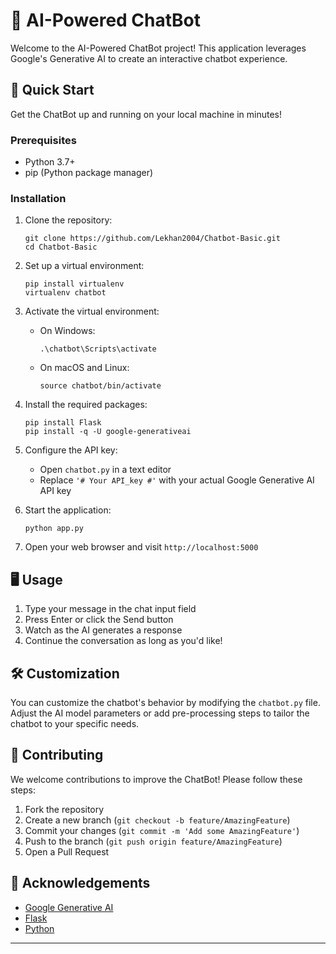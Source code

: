 # 🤖 AI-Powered ChatBot

Welcome to the AI-Powered ChatBot project! This application leverages Google's Generative AI to create an interactive chatbot experience.

## 🚀 Quick Start

Get the ChatBot up and running on your local machine in minutes!

### Prerequisites

- Python 3.7+
- pip (Python package manager)

### Installation

1. Clone the repository:
   ```
   git clone https://github.com/Lekhan2004/Chatbot-Basic.git
   cd Chatbot-Basic
   ```

2. Set up a virtual environment:
   ```
   pip install virtualenv
   virtualenv chatbot
   ```

3. Activate the virtual environment:
   - On Windows:
     ```
     .\chatbot\Scripts\activate
     ```
   - On macOS and Linux:
     ```
     source chatbot/bin/activate
     ```

4. Install the required packages:
   ```
   pip install Flask
   pip install -q -U google-generativeai
   ```

5. Configure the API key:
   - Open `chatbot.py` in a text editor
   - Replace `'# Your API_key #'` with your actual Google Generative AI API key

6. Start the application:
   ```
   python app.py
   ```

7. Open your web browser and visit `http://localhost:5000`

## 🖥️ Usage

1. Type your message in the chat input field
2. Press Enter or click the Send button
3. Watch as the AI generates a response
4. Continue the conversation as long as you'd like!

## 🛠️ Customization

You can customize the chatbot's behavior by modifying the `chatbot.py` file. Adjust the AI model parameters or add pre-processing steps to tailor the chatbot to your specific needs.

## 🤝 Contributing

We welcome contributions to improve the ChatBot! Please follow these steps:

1. Fork the repository
2. Create a new branch (`git checkout -b feature/AmazingFeature`)
3. Commit your changes (`git commit -m 'Add some AmazingFeature'`)
4. Push to the branch (`git push origin feature/AmazingFeature`)
5. Open a Pull Request

## 🙏 Acknowledgements

- [Google Generative AI](https://developers.generativeai.google/)
- [Flask](https://flask.palletsprojects.com/)
- [Python](https://www.python.org/)

---
